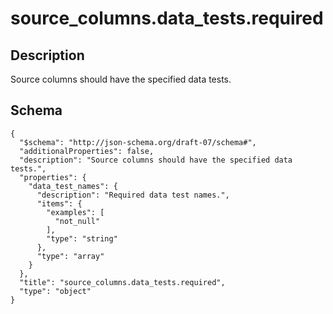 <!--
Generated from `etc/jinja2/templates/_rule.md.j2`
-->

# source_columns.data_tests.required

## Description

Source columns should have the specified data tests.

## Schema

<pre><code>{
  "$schema": "http://json-schema.org/draft-07/schema#",
  "additionalProperties": false,
  "description": "Source columns should have the specified data tests.",
  "properties": {
    "data_test_names": {
      "description": "Required data test names.",
      "items": {
        "examples": [
          "not_null"
        ],
        "type": "string"
      },
      "type": "array"
    }
  },
  "title": "source_columns.data_tests.required",
  "type": "object"
}</code></pre>

